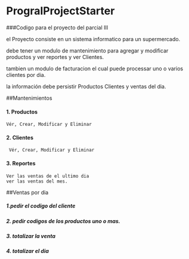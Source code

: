 # PrograIProjectStarter

###Codigo para el proyecto del parcial III


el Proyecto consiste en un sistema informatico para un supermercado.

debe tener un modulo de mantenimiento para agregar y modificar productos y ver 
reportes y ver Clientes.

tambien un modulo de facturacion el cual puede processar uno o varios clientes
por dia.

la información debe persistir Productos Clientes y ventas del dia. 

##Mantenimientos
####    1. Productos
    Vér, Crear, Modificar y Eliminar
####    2. Clientes
     Vér, Crear, Modificar y Eliminar
####    3. Reportes
    Ver las ventas de el ultimo dia 
    ver las ventas del mes.

##Ventas por dia

##### 1.pedir el codigo del cliente
##### 2. pedir codigos de los productos uno o mas.
##### 3. totalizar la venta
##### 4. totalizar el dia


     
     
    
